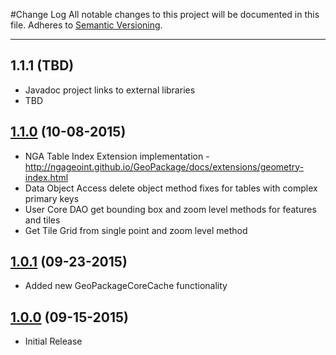 #Change Log
All notable changes to this project will be documented in this file.
Adheres to [Semantic Versioning](http://semver.org/).

---

## 1.1.1 (TBD)

* Javadoc project links to external libraries
* TBD

## [1.1.0](https://github.com/ngageoint/geopackage-core-java/releases/tag/1.1.0) (10-08-2015)

* NGA Table Index Extension implementation - http://ngageoint.github.io/GeoPackage/docs/extensions/geometry-index.html
* Data Object Access delete object method fixes for tables with complex primary keys
* User Core DAO get bounding box and zoom level methods for features and tiles
* Get Tile Grid from single point and zoom level method

## [1.0.1](https://github.com/ngageoint/geopackage-core-java/releases/tag/1.0.1) (09-23-2015)

* Added new GeoPackageCoreCache functionality

## [1.0.0](https://github.com/ngageoint/geopackage-core-java/releases/tag/1.0.0) (09-15-2015)

* Initial Release
